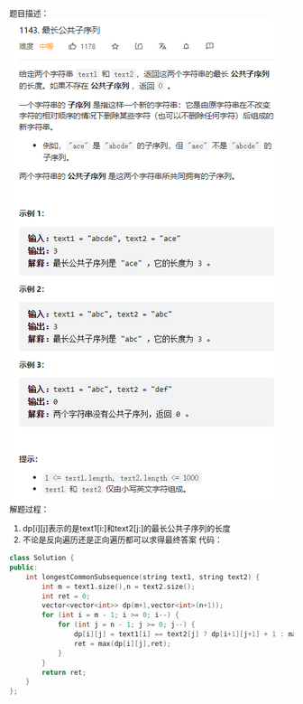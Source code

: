 题目描述：  
![image](/algorithmn/dynamic_programming/image/image28.png)  
解题过程：  
1. dp[i][j]表示的是text1[i:]和text2[j:]的最长公共子序列的长度
2. 不论是反向遍历还是正向遍历都可以求得最终答案
代码：  
```cpp
class Solution {
public:
    int longestCommonSubsequence(string text1, string text2) {
        int m = text1.size(),n = text2.size();
        int ret = 0;
        vector<vector<int>> dp(m+1,vector<int>(n+1));
        for (int i = m - 1; i >= 0; i--) {
            for (int j = n - 1; j >= 0; j--) {
                dp[i][j] = text1[i] == text2[j] ? dp[i+1][j+1] + 1 : max(dp[i][j+1],dp[i+1][j]);
                ret = max(dp[i][j],ret);
            }
        }
        return ret;
    }
};
```